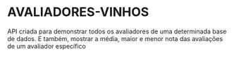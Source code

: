 # AVALIADORES-VINHOS
API criada para demonstrar todos os avaliadores de uma determinada base de dados. E também, mostrar a média, maior e menor nota das avaliações de um avaliador específico
